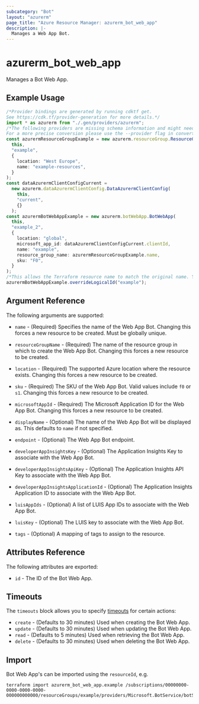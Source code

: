 ```yaml
---
subcategory: "Bot"
layout: "azurerm"
page_title: "Azure Resource Manager: azurerm_bot_web_app"
description: |-
  Manages a Web App Bot.
---
```


# azurerm\_bot\_web\_app

Manages a Bot Web App.

## Example Usage

```typescript
/*Provider bindings are generated by running cdktf get.
See https://cdk.tf/provider-generation for more details.*/
import * as azurerm from "./.gen/providers/azurerm";
/*The following providers are missing schema information and might need manual adjustments to synthesize correctly: azurerm.
For a more precise conversion please use the --provider flag in convert.*/
const azurermResourceGroupExample = new azurerm.resourceGroup.ResourceGroup(
  this,
  "example",
  {
    location: "West Europe",
    name: "example-resources",
  }
);
const dataAzurermClientConfigCurrent =
  new azurerm.dataAzurermClientConfig.DataAzurermClientConfig(
    this,
    "current",
    {}
  );
const azurermBotWebAppExample = new azurerm.botWebApp.BotWebApp(
  this,
  "example_2",
  {
    location: "global",
    microsoft_app_id: dataAzurermClientConfigCurrent.clientId,
    name: "example",
    resource_group_name: azurermResourceGroupExample.name,
    sku: "F0",
  }
);
/*This allows the Terraform resource name to match the original name. You can remove the call if you don't need them to match.*/
azurermBotWebAppExample.overrideLogicalId("example");

```

## Argument Reference

The following arguments are supported:

*   `name` - (Required) Specifies the name of the Web App Bot. Changing this forces a new resource to be created. Must be globally unique.

*   `resourceGroupName` - (Required) The name of the resource group in which to create the Web App Bot. Changing this forces a new resource to be created.

*   `location` - (Required) The supported Azure location where the resource exists. Changing this forces a new resource to be created.

*   `sku` - (Required) The SKU of the Web App Bot. Valid values include `f0` or `s1`. Changing this forces a new resource to be created.

*   `microsoftAppId` - (Required) The Microsoft Application ID for the Web App Bot. Changing this forces a new resource to be created.

*   `displayName` - (Optional) The name of the Web App Bot will be displayed as. This defaults to `name` if not specified.

*   `endpoint` - (Optional) The Web App Bot endpoint.

*   `developerAppInsightsKey` - (Optional) The Application Insights Key to associate with the Web App Bot.

*   `developerAppInsightsApiKey` - (Optional) The Application Insights API Key to associate with the Web App Bot.

*   `developerAppInsightsApplicationId` - (Optional) The Application Insights Application ID to associate with the Web App Bot.

*   `luisAppIds` - (Optional) A list of LUIS App IDs to associate with the Web App Bot.

*   `luisKey` - (Optional) The LUIS key to associate with the Web App Bot.

*   `tags` - (Optional) A mapping of tags to assign to the resource.

## Attributes Reference

The following attributes are exported:

* `id` - The ID of the Bot Web App.

## Timeouts

The `timeouts` block allows you to specify [timeouts](https://www.terraform.io/language/resources/syntax#operation-timeouts) for certain actions:

* `create` - (Defaults to 30 minutes) Used when creating the Bot Web App.
* `update` - (Defaults to 30 minutes) Used when updating the Bot Web App.
* `read` - (Defaults to 5 minutes) Used when retrieving the Bot Web App.
* `delete` - (Defaults to 30 minutes) Used when deleting the Bot Web App.

## Import

Bot Web App's can be imported using the `resourceId`, e.g.

```shell
terraform import azurerm_bot_web_app.example /subscriptions/00000000-0000-0000-0000-000000000000/resourceGroups/example/providers/Microsoft.BotService/botServices/example
```
